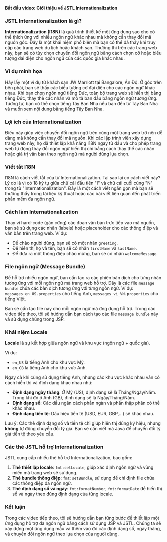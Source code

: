 **Bắt đầu video: Giới thiệu về JSTL Internationalization**

### JSTL Internationalization là gì?

**Internationalization (I18N)** là quá trình thiết kế một ứng dụng sao cho có thể thích ứng với nhiều ngôn ngữ khác nhau mà không cần thay đổi mã nguồn gốc. Đây là một khái niệm phổ biến mà bạn có thể đã thấy khi truy cập các trang web du lịch hoặc khách sạn. Thường thì trên các trang web này, bạn sẽ có tùy chọn chuyển đổi ngôn ngữ bằng cách chọn cờ hoặc biểu tượng đại diện cho ngôn ngữ của các quốc gia khác nhau.

### Ví dụ minh họa

Hãy lấy một ví dụ từ khách sạn JW Marriott tại Bangalore, Ấn Độ. Ở góc trên bên phải, bạn sẽ thấy các biểu tượng cờ đại diện cho các ngôn ngữ khác nhau. Khi bạn chọn ngôn ngữ tiếng Đức, toàn bộ trang web sẽ hiển thị bằng tiếng Đức, thay thế các nhãn và mô tả ban đầu bằng ngôn ngữ tương ứng. Tương tự, bạn có thể chọn tiếng Tây Ban Nha nếu bạn đến từ Tây Ban Nha và muốn xem nội dung bằng tiếng Tây Ban Nha.

### Lợi ích của Internationalization

Điều này giúp việc chuyển đổi ngôn ngữ trên cùng một trang web trở nên dễ dàng mà không cần thay đổi mã nguồn. Khi các lập trình viên xây dựng trang web này, họ đã thiết lập khả năng I18N ngay từ đầu và cho phép trang web tự động thay đổi ngôn ngữ hiển thị chỉ bằng cách thay thế các nhãn hoặc giá trị văn bản theo ngôn ngữ mà người dùng lựa chọn.

### Viết tắt I18N

I18N là cách viết tắt của từ Internationalization. Tại sao lại có cách viết này? Lý do là vì có 18 ký tự giữa chữ cái đầu tiên "I" và chữ cái cuối cùng "N" trong từ "Internationalization". Đây là một cách viết ngắn gọn mà bạn sẽ thường thấy trong tài liệu kỹ thuật hoặc các bài viết liên quan đến phát triển phần mềm đa ngôn ngữ.

### Cách làm Internationalization

Thay vì hard-code (gán cứng) các đoạn văn bản trực tiếp vào mã nguồn, bạn sẽ sử dụng các nhãn (labels) hoặc placeholder cho các thông điệp và văn bản trên trang web. Ví dụ:

- Để chào người dùng, bạn sẽ có một nhãn `greeting`.
- Để hiển thị họ và tên, bạn sẽ có nhãn `firstName` và `lastName`.
- Để đưa ra một thông điệp chào mừng, bạn sẽ có nhãn `welcomeMessage`.

### File ngôn ngữ (Message Bundle)

Để hỗ trợ nhiều ngôn ngữ, bạn cần tạo ra các phiên bản dịch cho từng nhãn tương ứng với mỗi ngôn ngữ mà trang web hỗ trợ. Đây là các file `message bundle` chứa các bản dịch tương ứng với từng ngôn ngữ. Ví dụ: `messages_en_US.properties` cho tiếng Anh, `messages_vi_VN.properties` cho tiếng Việt.

Bạn sẽ cần tạo file này cho mỗi ngôn ngữ mà ứng dụng hỗ trợ. Trong các video tiếp theo, tôi sẽ hướng dẫn bạn cách tạo các file `message bundle` này và sử dụng chúng trong JSP.

### Khái niệm Locale

**Locale** là sự kết hợp giữa ngôn ngữ và khu vực (ngôn ngữ + quốc gia).

Ví dụ:

- `en_US` là tiếng Anh cho khu vực Mỹ.
- `en_GB` là tiếng Anh cho khu vực Anh.

Ngay cả khi cùng sử dụng tiếng Anh, nhưng các khu vực khác nhau vẫn có cách hiển thị và định dạng khác nhau như:

- **Định dạng ngày tháng**: Ở Mỹ (US), định dạng sẽ là Tháng/Ngày/Năm. Trong khi đó ở Anh (GB), định dạng sẽ là Ngày/Tháng/Năm.
- **Định dạng số**: Các dấu ngăn cách phần ngàn và phần thập phân có thể khác nhau.
- **Định dạng tiền tệ**: Dấu hiệu tiền tệ (USD, EUR, GBP,...) sẽ khác nhau.

Lưu ý: Các thẻ định dạng số và tiền tệ chỉ giúp hiển thị đúng ký hiệu, nhưng **không** tự động chuyển đổi tỷ giá. Bạn sẽ cần viết mã Java để chuyển đổi tỷ giá tiền tệ theo yêu cầu.

### Các thẻ JSTL hỗ trợ Internationalization

JSTL cung cấp nhiều thẻ hỗ trợ Internationalization, bao gồm:

1. **Thẻ thiết lập locale**: `fmt:setLocale`, giúp xác định ngôn ngữ và vùng miền mà trang web sẽ sử dụng.
2. **Thẻ bundle thông điệp**: `fmt:setBundle`, sử dụng để chỉ định file chứa các thông điệp đa ngôn ngữ.
3. **Thẻ định dạng số và ngày**: `fmt:formatNumber`, `fmt:formatDate` để hiển thị số và ngày theo đúng định dạng của từng locale.

### Kết luận

Trong các video tiếp theo, tôi sẽ hướng dẫn bạn từng bước để thiết lập một ứng dụng hỗ trợ đa ngôn ngữ bằng cách sử dụng JSP và JSTL. Chúng ta sẽ xây dựng một ứng dụng mẫu và thêm vào đó các định dạng số, ngày tháng, và chuyển đổi ngôn ngữ theo lựa chọn của người dùng.
